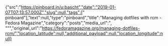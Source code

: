 {"src":"https://pinboard.in/u:bascht","date":"2019-01-07T07:13:57.000Z","slug":null,"tags":[" pinboard"],"text":null,"type":"pinboard","title":"Managing dotfiles with rcm - Fedora Magazine","category":"posts","media_url":", \"\"","original_url":"https://fedoramagazine.org/managing-dotfiles-rcm/","location_latitude":null,"additional_payload":null,"location_longitude":null}
